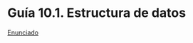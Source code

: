 # Guía 10.1. Estructura de datos

[Enunciado](https://docs.google.com/document/d/1Ny271ZgU1KHZkjw8vsxjP2eALKnkWAjS/preview)
